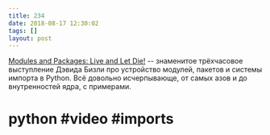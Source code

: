```yaml
---
title: 234
date: 2018-08-17 12:30:02
tags: []
layout: post
---
```


[Modules and Packages: Live and Let Die!](http://dabeaz.com/modulepackage/) -- знаменитое трёхчасовое выступление Дэвида Бизли про устройство модулей, пакетов и системы импорта в Python. Всё довольно исчерпывающе, от самых азов и до внутренностей ядра, с примерами.

# python #video #imports
